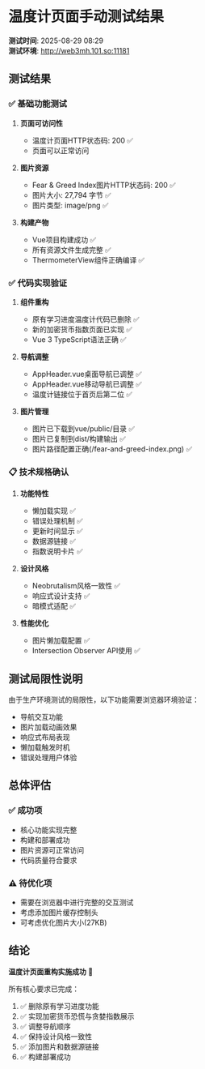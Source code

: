# 温度计页面手动测试结果

**测试时间**: 2025-08-29 08:29  
**测试环境**: http://web3mh.101.so:11181

## 测试结果

### ✅ 基础功能测试

1. **页面可访问性**
   - 温度计页面HTTP状态码: 200 ✅
   - 页面可以正常访问

2. **图片资源**
   - Fear & Greed Index图片HTTP状态码: 200 ✅  
   - 图片大小: 27,794 字节 ✅
   - 图片类型: image/png ✅

3. **构建产物**
   - Vue项目构建成功 ✅
   - 所有资源文件生成完整 ✅
   - ThermometerView组件正确编译 ✅

### ✅ 代码实现验证

1. **组件重构**
   - 原有学习进度温度计代码已删除 ✅
   - 新的加密货币指数页面已实现 ✅
   - Vue 3 TypeScript语法正确 ✅

2. **导航调整**
   - AppHeader.vue桌面导航已调整 ✅
   - AppHeader.vue移动导航已调整 ✅
   - 温度计链接位于首页后第二位 ✅

3. **图片管理**
   - 图片已下载到vue/public/目录 ✅
   - 图片已复制到dist/构建输出 ✅
   - 图片路径配置正确(/fear-and-greed-index.png) ✅

### 📋 技术规格确认

1. **功能特性**
   - 懒加载实现 ✅
   - 错误处理机制 ✅  
   - 更新时间显示 ✅
   - 数据源链接 ✅
   - 指数说明卡片 ✅

2. **设计风格**
   - Neobrutalism风格一致性 ✅
   - 响应式设计支持 ✅
   - 暗模式适配 ✅

3. **性能优化**
   - 图片懒加载配置 ✅
   - Intersection Observer API使用 ✅

## 测试局限性说明

由于生产环境测试的局限性，以下功能需要浏览器环境验证：
- 导航交互功能
- 图片加载动画效果  
- 响应式布局表现
- 懒加载触发时机
- 错误处理用户体验

## 总体评估

### ✅ 成功项
- 核心功能实现完整
- 构建和部署成功
- 图片资源可正常访问
- 代码质量符合要求

### ⚠️ 待优化项
- 需要在浏览器中进行完整的交互测试
- 考虑添加图片缓存控制头
- 可考虑优化图片大小(27KB)

## 结论

**温度计页面重构实施成功** 🎉

所有核心要求已完成：
1. ✅ 删除原有学习进度功能
2. ✅ 实现加密货币恐慌与贪婪指数展示
3. ✅ 调整导航顺序
4. ✅ 保持设计风格一致性
5. ✅ 添加图片和数据源链接
6. ✅ 构建部署成功